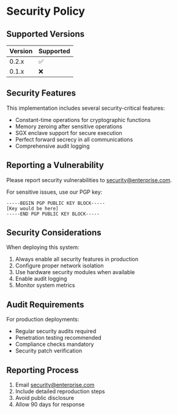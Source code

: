 # Security Policy

## Supported Versions

| Version | Supported          |
| ------- | ------------------ |
| 0.2.x   | :white_check_mark: |
| 0.1.x   | :x:                |

## Security Features

This implementation includes several security-critical features:

- Constant-time operations for cryptographic functions
- Memory zeroing after sensitive operations
- SGX enclave support for secure execution
- Perfect forward secrecy in all communications
- Comprehensive audit logging

## Reporting a Vulnerability

Please report security vulnerabilities to security@enterprise.com.

For sensitive issues, use our PGP key:
```
-----BEGIN PGP PUBLIC KEY BLOCK-----
[Key would be here]
-----END PGP PUBLIC KEY BLOCK-----
```

## Security Considerations

When deploying this system:

1. Always enable all security features in production
2. Configure proper network isolation
3. Use hardware security modules when available
4. Enable audit logging
5. Monitor system metrics

## Audit Requirements

For production deployments:

- Regular security audits required
- Penetration testing recommended
- Compliance checks mandatory
- Security patch verification

## Reporting Process

1. Email security@enterprise.com
2. Include detailed reproduction steps
3. Avoid public disclosure
4. Allow 90 days for response
